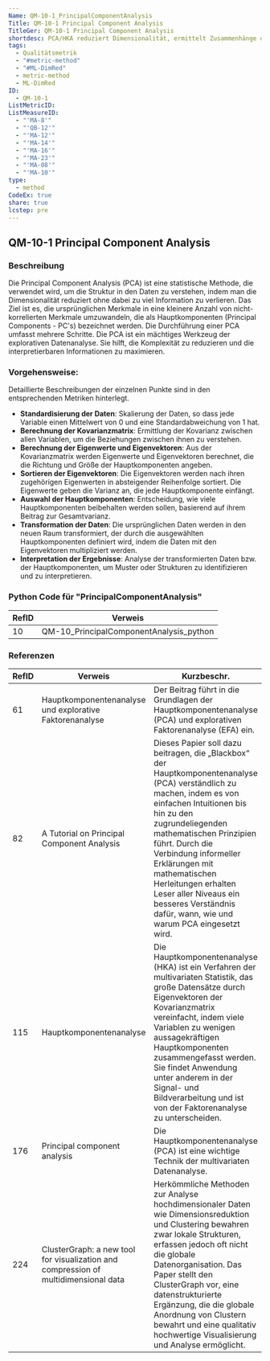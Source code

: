 ```yaml
---
Name: QM-10-1_PrincipalComponentAnalysis
Title: QM-10-1 Principal Component Analysis
TitleGer: QM-10-1 Principal Component Analysis
shortdesc: PCA/HKA reduziert Dimensionalität, ermittelt Zusammenhänge durch Merkmalskorrelation.
tags:
  - Qualitätsmetrik
  - "#metric-method"
  - "#ML-DimRed"
  - metric-method
  - ML-DimRed
ID:
  - QM-10-1
ListMetricID: 
ListMeasureID:
  - "'MA-8'"
  - "'QB-12'"
  - "'MA-12'"
  - "'MA-14'"
  - "'MA-16'"
  - "'MA-23'"
  - "'MA-08'"
  - "'MA-10'"
type:
  - method
CodeEx: true
share: true
lcstep: pre
---
```

## QM-10-1 Principal Component Analysis

### Beschreibung

Die Principal Component Analysis (PCA) ist eine statistische Methode, die verwendet wird, um die Struktur in den Daten zu verstehen, indem man die Dimensionalität reduziert ohne dabei zu viel Information zu verlieren. Das Ziel ist es, die ursprünglichen Merkmale in eine kleinere Anzahl von nicht-korrelierten Merkmale umzuwandeln, die als Hauptkomponenten (Principal Components - PC's) bezeichnet werden. Die Durchführung einer PCA umfasst mehrere Schritte. Die PCA ist ein mächtiges Werkzeug der explorativen Datenanalyse. Sie hilft, die Komplexität zu reduzieren und die interpretierbaren Informationen zu maximieren.

### Vorgehensweise: 

Detaillierte Beschreibungen der einzelnen Punkte sind in den entsprechenden Metriken hinterlegt. 

- **Standardisierung der Daten**: Skalierung der Daten, so dass jede Variable einen Mittelwert von 0 und eine Standardabweichung von 1 hat. 
- **Berechnung der Kovarianzmatrix**: Ermittlung der Kovarianz zwischen allen Variablen, um die Beziehungen zwischen ihnen zu verstehen.
- **Berechnung der Eigenwerte und Eigenvektoren**: Aus der Kovarianzmatrix werden Eigenwerte und Eigenvektoren berechnet, die die Richtung und Größe der Hauptkomponenten angeben.
- **Sortieren der Eigenvektoren**: Die Eigenvektoren werden nach ihren zugehörigen Eigenwerten in absteigender Reihenfolge sortiert. Die Eigenwerte geben die Varianz an, die jede Hauptkomponente einfängt.
- **Auswahl der Hauptkomponenten**: Entscheidung, wie viele Hauptkomponenten beibehalten werden sollen, basierend auf ihrem Beitrag zur Gesamtvarianz.
- **Transformation der Daten**: Die ursprünglichen Daten werden in den neuen Raum transformiert, der durch die ausgewählten Hauptkomponenten definiert wird, indem die Daten mit den Eigenvektoren multipliziert werden.
- **Interpretation der Ergebnisse**: Analyse der transformierten Daten bzw. der Hauptkomponenten, um Muster oder Strukturen zu identifizieren und zu interpretieren.

### Python Code für "PrincipalComponentAnalysis"

| RefID | Verweis                                 |
| ----- | --------------------------------------- |
| 10    | QM-10_PrincipalComponentAnalysis_python |



### Referenzen

| RefID | Verweis                                                                               | Kurzbeschr.                                                                                                                                                                                                                                                                                                                                                                                         |
| ----- | ------------------------------------------------------------------------------------- | --------------------------------------------------------------------------------------------------------------------------------------------------------------------------------------------------------------------------------------------------------------------------------------------------------------------------------------------------------------------------------------------------- |
| 61    |  Hauptkomponentenanalyse und explorative Faktorenanalyse                              | Der Beitrag führt in die Grundlagen der Hauptkomponentenanalyse (PCA) und explorativen Faktorenanalyse (EFA) ein.                                                                                                                                                                                                                                                                                   |
| 82    |  A Tutorial on Principal Component Analysis                                           | Dieses Papier soll dazu beitragen, die „Blackbox“ der Hauptkomponentenanalyse (PCA) verständlich zu machen, indem es von einfachen Intuitionen bis hin zu den zugrundeliegenden mathematischen Prinzipien führt. Durch die Verbindung informeller Erklärungen mit mathematischen Herleitungen erhalten Leser aller Niveaus ein besseres Verständnis dafür, wann, wie und warum PCA eingesetzt wird. |
| 115   |  Hauptkomponentenanalyse                                                              | Die Hauptkomponentenanalyse (HKA) ist ein Verfahren der multivariaten Statistik, das große Datensätze durch Eigenvektoren der Kovarianzmatrix vereinfacht, indem viele Variablen zu wenigen aussagekräftigen Hauptkomponenten zusammengefasst werden. Sie findet Anwendung unter anderem in der Signal- und Bildverarbeitung und ist von der Faktorenanalyse zu unterscheiden.                      |
| 176   |  Principal component analysis                                                         | Die Hauptkomponentenanalyse (PCA) ist eine wichtige Technik der multivariaten Datenanalyse.                                                                                                                                                                                                                                                                                                         |
| 224   |  ClusterGraph: a new tool for visualization and compression of multidimensional data  | Herkömmliche Methoden zur Analyse hochdimensionaler Daten wie Dimensionsreduktion und Clustering bewahren zwar lokale Strukturen, erfassen jedoch oft nicht die globale Datenorganisation. Das Paper stellt den ClusterGraph vor, eine datenstrukturierte Ergänzung, die die globale Anordnung von Clustern bewahrt und eine qualitativ hochwertige Visualisierung und Analyse ermöglicht.          |
